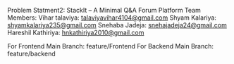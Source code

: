 Problem Statment2: StackIt – A Minimal Q&A Forum Platform
Team Members:
Vihar talaviya: talaviyavihar4104@gmail.com
Shyam Kalariya: shyamkalariya235@gmail.com
Snehaba Jadeja: snehajadeja24@gmail.com
Hareshil Kathiriya: hnkathiriya2010@gmail.com

For Frontend Main Branch: feature/Frontend
For Backend Main Branch: feature/backend
